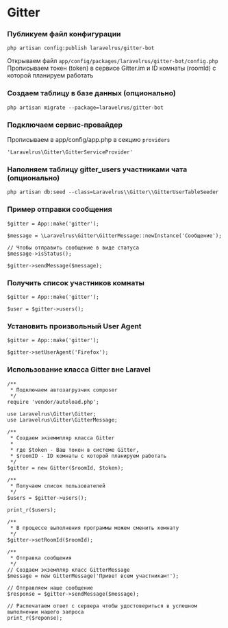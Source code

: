 Gitter
======

### Публикуем файл конфигурации
```
php artisan config:publish laravelrus/gitter-bot
```
Открываем файл `app/config/packages/laravelrus/gitter-bot/config.php`
Прописываем токен (token) в сервисе Gitter.im и ID комнаты (roomId) с которой планируем работать

### Создаем таблицу в базе данных (опционально)
```
php artisan migrate --package=laravelrus/gitter-bot
```

### Подключаем сервис-провайдер
Прописываем в app/config/app.php в секцию `providers`
```
'Laravelrus\Gitter\GitterServiceProvider'
```

### Наполняем таблицу gitter_users участниками чата (опционально)
```
php artisan db:seed --class=Laravelrus\\Gitter\\GitterUserTableSeeder
```

### Пример отправки сообщения
```
$gitter = App::make('gitter');

$message = \Laravelrus\Gitter\GitterMessage::newInstance('Сообщение');

// Чтобы отправить сообщение в виде статуса
$message->isStatus();

$gitter->sendMessage($message);
```


### Получить список участников комнаты
```
$gitter = App::make('gitter');

$user = $gitter->users();
```

### Установить произвольный User Agent
```
$gitter = App::make('gitter');

$gitter->setUserAgent('Firefox');
```

### Использование класса Gitter вне Laravel
```
/**
 * Подключаем автозагрузчик composer
 */
require 'vendor/autoload.php';

use Laravelrus\Gitter\Gitter;
use Laravelrus\Gitter\GitterMessage;

/**
 * Создаем экземмпляр класса Gitter
 *
 * где $token - Ваш токен в системе Gitter,
 * $roomID - ID комнаты с которой планируем работать
 */
$gitter = new Gitter($roomId, $token);

/**
 * Получаем список пользователей
 */
$users = $gitter->users();

print_r($users);

/**
 * В процессе выполнения программы можем сменить комнату
 */
$gitter->setRoomId($roomId);

/**
 * Отправка сообщения
 */
// Создаем экземпляр класс GitterMessage
$message = new GitterMessage('Привет всем участникам!');

// Отправляем наше сообщение
$response = $gitter->sendMessage($message);

// Распечатаем ответ с сервера чтобы удостовериться в успешном выполнении нашего запроса
print_r($reponse);
```
